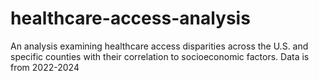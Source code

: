 # healthcare-access-analysis
An analysis examining healthcare access disparities across the U.S. and specific counties with their correlation to socioeconomic factors. Data is from 2022-2024
